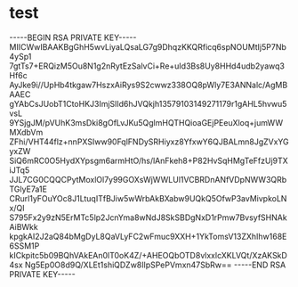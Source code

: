 # test 
-----BEGIN RSA PRIVATE KEY-----
MIICWwIBAAKBgGhH5wvLiyaLQsaLG7g9DhqzKKQRficq6spNOUMtIj5P7Nb4ySp1
7gtTs7+ERQizM5Ou8N1g2nRytEzSalvCi+Re+uId3Bs8Uy8HHd4udb2yawq3Hf6c
AyJke9i//UpHb4tkgaw7HszxAiRys9S2cwwz338OQ8pWly7E3ANNalc/AgMBAAEC
gYAbCsJUobT1CtoHKJ3ImjSlId6hJVQkjh13579103149271179r1gAHL5hvwu5vsL
9YSjgJM/pVUhK3msDki8gOfLvJKu5QglmHQTHQioaGEjPEeuXloq+jumWWMXdbVm
ZFhi/VHT44flz+nnPXSIww90FqlFNDySRHiyxz8YfxwY6QJBALmn8JgZVxYGyxZW
SiQ6mRC0O5HydXYpsgm6armHtO/hs/lAnFkeh8+P82HvSqHMgTeFfzUj9TXiJTq5
JJL7CG0CQQCPytMoxlOl7y99GOXsWjWWLUl1VCBRDnANfVDpNWW3QRbTGlyE7a1E
CRurl1yFOuYOc8J1LtuqITfBJiw5wWrbAkBXabw9UQkQ5OfwP3avMivpkoLNx/QI
S795Fx2y9zN5ErMTc5lp2JcnYma8wNdJ8SkSBDgNxD1rPmw7BvsyfSHNAkAiBWkk
kpgkAI2J2aQ84bMgDyL8QaVLyFC2wFmuc9XXH+1YkTomsV13ZXhIhw168E6SSM1P
kICkpitc5b09BQhVAkEAn0lT0oK4Z/+AHEOQbOTD8vlxxlcXKLVQt/XzAKSkD4sx
Ng5Ep0O8d9Q/XLEt1shiQDZw8IlpSPePVmxn47SbRw==
-----END RSA PRIVATE KEY-----
